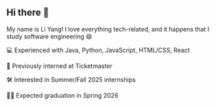 ## Hi there 👋
My name is Li Yang! I love everything tech-related, and it happens that I study software engineering 😄

💻 Experienced with Java, Python, JavaScript, HTML/CSS, React 

🎫 Previously interned at Ticketmaster

🛠️ Interested in Summer/Fall 2025 internships

🧑‍🎓 Expected graduation in Spring 2026

<!--
**LeiLiYang/LeiLiYang** is a ✨ _special_ ✨ repository because its `README.md` (this file) appears on your GitHub profile.

Here are some ideas to get you started:

- 🔭 I’m currently working on ...
- 🌱 I’m currently learning ...
- 👯 I’m looking to collaborate on ...
- 🤔 I’m looking for help with ...
- 💬 Ask me about ...
- 📫 How to reach me: ...
- 😄 Pronouns: ...
- ⚡ Fun fact: ...
-->
